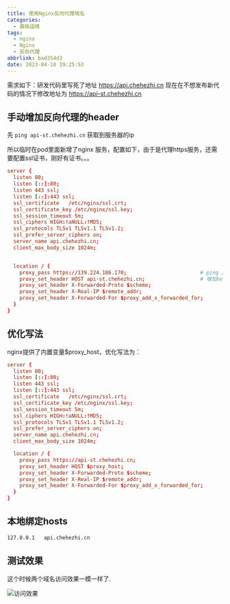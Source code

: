 ```yaml
---
title: 使用Nginx反向代理域名
categories:
  - 基础运维
tags:
  - nginx
  - Nginx
  - 反向代理
abbrlink: bad354d3
date: 2023-04-18 19:25:53
---
```


需求如下：研发代码里写死了地址 https://api.chehezhi.cn  现在在不想发布新代码的情况下修改地址为 https://api-st.chehezhi.cn

## 手动增加反向代理的header

先 `ping api-st.chehezhi.cn` 获取到服务器的ip

所以临时在pod里面新增了nginx 服务，配置如下，由于是代理https服务，还需要配置ssl证书，刚好有证书。。。

```conf
server {
  listen 80;
  listen [::]:80;
  listen 443 ssl;
  listen [::]:443 ssl;
  ssl_certificate   /etc/nginx/ssl.crt;
  ssl_certificate_key /etc/nginx/ssl.key;
  ssl_session_timeout 5m;
  ssl_ciphers HIGH:!aNULL:!MD5;
  ssl_protocols TLSv1 TLSv1.1 TLSv1.2;
  ssl_prefer_server_ciphers on;
  server_name api.chehezhi.cn;
  client_max_body_size 1024m;


  location / {
    proxy_pass https://139.224.186.170;                        # ping 出来的域名IP
    proxy_set_header HOST api-st.chehezhi.cn;                  # 增加header HOST: api-st.chehezhi.cn
    proxy_set_header X-Forwarded-Proto $scheme;
    proxy_set_header X-Real-IP $remote_addr;
    proxy_set_header X-Forwarded-For $proxy_add_x_forwarded_for;
  }
}
```

## 优化写法

nginx提供了内置变量$proxy_host，优化写法为：

```conf
server {
  listen 80;
  listen [::]:80;
  listen 443 ssl;
  listen [::]:443 ssl;
  ssl_certificate   /etc/nginx/ssl.crt;
  ssl_certificate_key /etc/nginx/ssl.key;
  ssl_session_timeout 5m;
  ssl_ciphers HIGH:!aNULL:!MD5;
  ssl_protocols TLSv1 TLSv1.1 TLSv1.2;
  ssl_prefer_server_ciphers on;
  server_name api.chehezhi.cn;
  client_max_body_size 1024m;

  location / {
    proxy_pass https://api-st.chehezhi.cn;
    proxy_set_header HOST $proxy_host;
    proxy_set_header X-Forwarded-Proto $scheme;
    proxy_set_header X-Real-IP $remote_addr;
    proxy_set_header X-Forwarded-For $proxy_add_x_forwarded_for;
  }
}
```

## 本地绑定hosts

```txt
127.0.0.1   api.chehezhi.cn
```

## 测试效果

这个时候两个域名访问效果一模一样了.

![访问效果](https://static.zahui.fan/images/202304181941595.png)